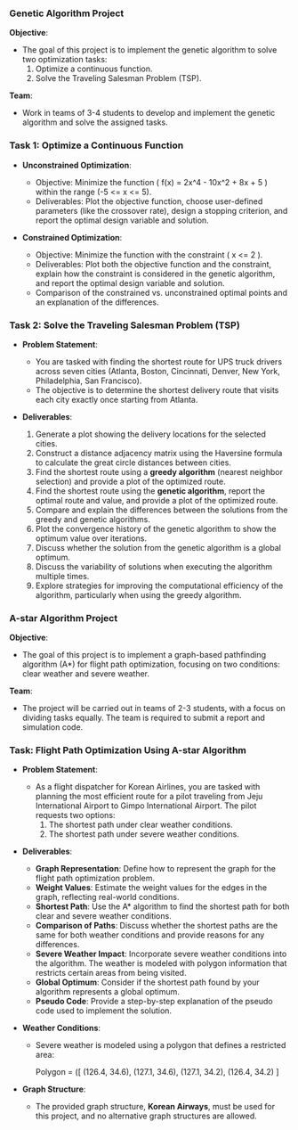 

### **Genetic Algorithm Project**

**Objective**:
- The goal of this project is to implement the genetic algorithm to solve two optimization tasks: 
  1. Optimize a continuous function.
  2. Solve the Traveling Salesman Problem (TSP).

**Team**:
- Work in teams of 3-4 students to develop and implement the genetic algorithm and solve the assigned tasks.

### **Task 1: Optimize a Continuous Function**
- **Unconstrained Optimization**: 
  - Objective: Minimize the function ( f(x) = 2x^4 - 10x^2 + 8x + 5 ) within the range (-5 <= x <= 5).
  - Deliverables: Plot the objective function, choose user-defined parameters (like the crossover rate), design a stopping criterion, and report the optimal design variable and solution.
  
- **Constrained Optimization**: 
  - Objective: Minimize the function with the constraint ( x <= 2 ).
  - Deliverables: Plot both the objective function and the constraint, explain how the constraint is considered in the genetic algorithm, and report the optimal design variable and solution.
  - Comparison of the constrained vs. unconstrained optimal points and an explanation of the differences.

### **Task 2: Solve the Traveling Salesman Problem (TSP)**
- **Problem Statement**: 
  - You are tasked with finding the shortest route for UPS truck drivers across seven cities (Atlanta, Boston, Cincinnati, Denver, New York, Philadelphia, San Francisco). 
  - The objective is to determine the shortest delivery route that visits each city exactly once starting from Atlanta.
  
- **Deliverables**:
  1. Generate a plot showing the delivery locations for the selected cities.
  2. Construct a distance adjacency matrix using the Haversine formula to calculate the great circle distances between cities.
  3. Find the shortest route using a **greedy algorithm** (nearest neighbor selection) and provide a plot of the optimized route.
  4. Find the shortest route using the **genetic algorithm**, report the optimal route and value, and provide a plot of the optimized route.
  5. Compare and explain the differences between the solutions from the greedy and genetic algorithms.
  6. Plot the convergence history of the genetic algorithm to show the optimum value over iterations.
  7. Discuss whether the solution from the genetic algorithm is a global optimum.
  8. Discuss the variability of solutions when executing the algorithm multiple times.
  9. Explore strategies for improving the computational efficiency of the algorithm, particularly when using the greedy algorithm.



### **A-star Algorithm Project**

**Objective**:
- The goal of this project is to implement a graph-based pathfinding algorithm (A*) for flight path optimization, focusing on two conditions: clear weather and severe weather.

**Team**:
- The project will be carried out in teams of 2-3 students, with a focus on dividing tasks equally. The team is required to submit a report and simulation code.

### **Task: Flight Path Optimization Using A-star Algorithm**
- **Problem Statement**: 
  - As a flight dispatcher for Korean Airlines, you are tasked with planning the most efficient route for a pilot traveling from Jeju International Airport to Gimpo International Airport. The pilot requests two options: 
    1. The shortest path under clear weather conditions.
    2. The shortest path under severe weather conditions.

- **Deliverables**:
  - **Graph Representation**: Define how to represent the graph for the flight path optimization problem.
  - **Weight Values**: Estimate the weight values for the edges in the graph, reflecting real-world conditions.
  - **Shortest Path**: Use the A* algorithm to find the shortest path for both clear and severe weather conditions.
  - **Comparison of Paths**: Discuss whether the shortest paths are the same for both weather conditions and provide reasons for any differences.
  - **Severe Weather Impact**: Incorporate severe weather conditions into the algorithm. The weather is modeled with polygon information that restricts certain areas from being visited.
  - **Global Optimum**: Consider if the shortest path found by your algorithm represents a global optimum.
  - **Pseudo Code**: Provide a step-by-step explanation of the pseudo code used to implement the solution.

- **Weather Conditions**: 
  - Severe weather is modeled using a polygon that defines a restricted area: 
    
    Polygon = ([ (126.4, 34.6), (127.1, 34.6), (127.1, 34.2), (126.4, 34.2) ]
    
  
- **Graph Structure**: 
  - The provided graph structure, **Korean Airways**, must be used for this project, and no alternative graph structures are allowed.

